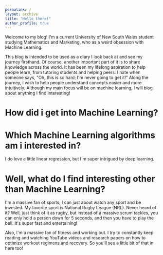 ```yaml
---
permalink: /
layout: archive
title: "Hello there!"
author_profile: true
---
```


Welcome to my blog! I'm a current University of New South Wales student studying Mathematics and Marketing, who as a weird obsession with Machine Learning. 

This blog is intended to be used as a diary I look back at and see my journey firsthand. Of course, another important part of it is to share knowledge across the world. It has been my lifelong aspiration to help people learn, from tutoring students and helping peers. I hate when someone says, "Oh, this is so hard; I'm never going to get it!" Along the journey, I wish to help people understand concepts easier and more intuitively. Although my main focus will be on machine learning, I will blog about anything I find interesting!

# How did i get into Machine Learning? 

# Which Machine Learning algorithms am i interested in?

I do love a little linear regression, but I'm super intrigued by deep learning.


# Well, what do I find interesting other than Machine Learning?

I'm a massive fan of sports; I can just about watch any sport and be invested. My favorite sport is National Rugby League (NRL). Never heard of it? Well, just think of it as rugby, but instead of a massive scrum tackles, you can only hold a person down for 5 seconds, and then you have to play the ball. It's super fast and entertaining!

Also, I'm a massive fan of fitness and working out. I try to constantly keep reading and watching YouTube videos and research papers on how to optimize workout regimens and recovery. So you'll see a little bit of that in here too!

